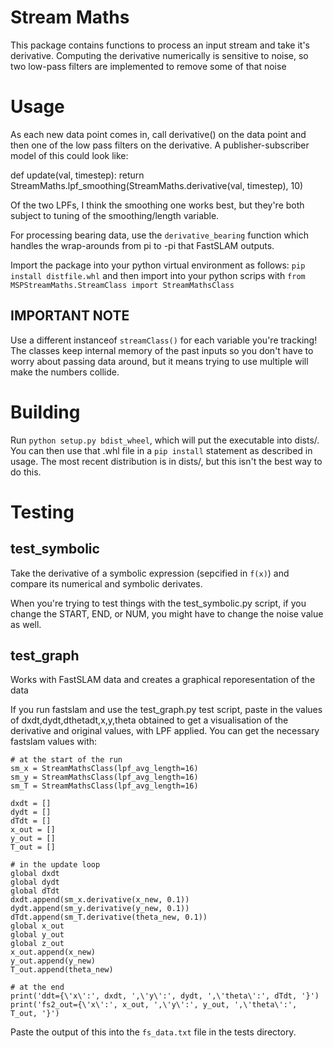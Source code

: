 # Stream Maths
This package contains functions to process an input stream and take it's 
derivative. Computing the derivative numerically is sensitive to noise, so two 
low-pass filters are implemented to remove some of that noise

# Usage
As each new data point comes in, call derivative() on the data point and then
one of the low pass filters on the derivative. A publisher-subscriber model of
this could look like:

def update(val, timestep):
    return StreamMaths.lpf_smoothing(StreamMaths.derivative(val, timestep), 10)

Of the two LPFs, I think the smoothing one works best, but they're both subject
to tuning of the smoothing/length variable.

For processing bearing data, use the `derivative_bearing` function which handles
the wrap-arounds from pi to -pi that FastSLAM outputs.

Import the package into your python virtual environment as follows:
`pip install distfile.whl`
and then import into your python scrips with
`from MSPStreamMaths.StreamClass import StreamMathsClass`


## IMPORTANT NOTE
Use a different instanceof `streamClass()` for each variable you're tracking!
The classes keep internal memory of the past inputs so you don't have to worry
about passing data around, but it means trying to use multiple will make the
numbers collide.


# Building
Run `python setup.py bdist_wheel`, which will put the executable into dists/. You can then use that .whl file in a `pip install` statement as described in usage.
The most recent distribution is in dists/, but this isn't the best way to do this.

# Testing

## test_symbolic
Take the derivative of a symbolic expression (sepcified in `f(x)`) and compare its
numerical and symbolic derivates.

When you're trying to test things with the test_symbolic.py script, if you change
the START, END, or NUM, you might have to change the noise value as well.

## test_graph
Works with FastSLAM data and creates a graphical reporesentation of the data

If you run fastslam and use the test_graph.py test script, paste in the values of
dxdt,dydt,dthetadt,x,y,theta obtained to get a visualisation of the derivative and
original values, with LPF applied. You can get the necessary fastslam values with:
````
# at the start of the run
sm_x = StreamMathsClass(lpf_avg_length=16)
sm_y = StreamMathsClass(lpf_avg_length=16)
sm_T = StreamMathsClass(lpf_avg_length=16)

dxdt = []
dydt = []
dTdt = []
x_out = []
y_out = []
T_out = []

# in the update loop
global dxdt
global dydt
global dTdt
dxdt.append(sm_x.derivative(x_new, 0.1))
dydt.append(sm_y.derivative(y_new, 0.1))
dTdt.append(sm_T.derivative(theta_new, 0.1))
global x_out
global y_out
global z_out
x_out.append(x_new)
y_out.append(y_new)
T_out.append(theta_new)

# at the end
print('ddt={\'x\':', dxdt, ',\'y\':', dydt, ',\'theta\':', dTdt, '}')
print('fs2_out={\'x\':', x_out, ',\'y\':', y_out, ',\'theta\':', T_out, '}')
````
Paste the output of this into the `fs_data.txt` file in the tests directory.
